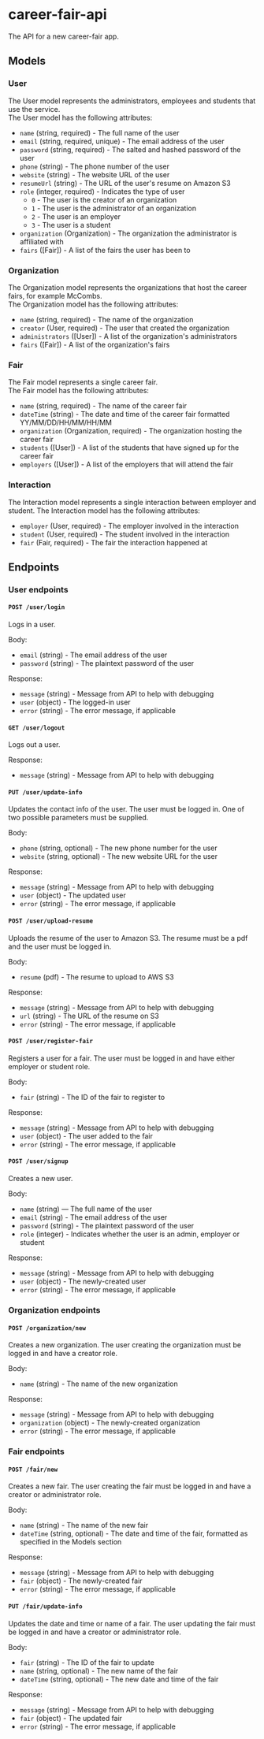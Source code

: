 # career-fair-api

The API for a new career-fair app.


## Models

### User

The User model represents the administrators, employees and students that use the service.  
The User model has the following attributes:  
* `name` (string, required) - The full name of the user  
* `email` (string, required, unique) - The email address of the user  
* `password` (string, required) - The salted and hashed password of the user  
* `phone` (string) - The phone number of the user  
* `website` (string) - The website URL of the user
* `resumeUrl` (string) - The URL of the user's resume on Amazon S3
* `role` (integer, required) - Indicates the type of user
    * `0` - The user is the creator of an organization
    * `1` - The user is the administrator of an organization
    * `2` - The user is an employer
    * `3` - The user is a student
* `organization` (Organization) - The organization the administrator is affiliated with
* `fairs` ([Fair]) - A list of the fairs the user has been to


### Organization

The Organization model represents the organizations that host the career fairs, for example McCombs.  
The Organization model has the following attributes:  
* `name` (string, required) - The name of the organization
* `creator` (User, required) - The user that created the organization
* `administrators` ([User]) - A list of the organization's administrators
* `fairs` ([Fair]) - A list of the organization's fairs


### Fair

The Fair model represents a single career fair.  
The Fair model has the following attributes:
* `name` (string, required) - The name of the career fair
* `dateTime` (string) - The date and time of the career fair formatted YY/MM/DD/HH/MM/HH/MM
* `organization` (Organization, required) - The organization hosting the career fair
* `students` ([User]) - A list of the students that have signed up for the career fair
* `employers` ([User]) - A list of the employers that will attend the fair


### Interaction

The Interaction model represents a single interaction between employer and student.
The Interaction model has the following attributes:
* `employer` (User, required) - The employer involved in the interaction
* `student` (User, required) - The student involved in the interaction
* `fair` (Fair, required) - The fair the interaction happened at



## Endpoints


### User endpoints

#### `POST /user/login`
Logs in a user.

Body:
* `email` (string) - The email address of the user
* `password` (string) - The plaintext password of the user

Response:
* `message` (string) - Message from API to help with debugging
* `user` (object) - The logged-in user
* `error` (string) - The error message, if applicable


#### `GET /user/logout`
Logs out a user.

Response:
* `message` (string) - Message from API to help with debugging


#### `PUT /user/update-info`
Updates the contact info of the user. The user must be logged in. One of two possible parameters must be supplied.

Body:
* `phone` (string, optional) - The new phone number for the user
* `website` (string, optional) - The new website URL for the user

Response:
* `message` (string) - Message from API to help with debugging
* `user` (object) - The updated user
* `error` (string) - The error message, if applicable


#### `POST /user/upload-resume`
Uploads the resume of the user to Amazon S3. The resume must be a pdf and the user must be logged in.

Body:
* `resume` (pdf) - The resume to upload to AWS S3

Response:
* `message` (string) - Message from API to help with debugging
* `url` (string) - The URL of the resume on S3
* `error` (string) - The error message, if applicable


#### `POST /user/register-fair`
Registers a user for a fair. The user must be logged in and have either employer or student role.

Body:
* `fair` (string) - The ID of the fair to register to

Response:
* `message` (string) - Message from API to help with debugging
* `user` (object) - The user added to the fair
* `error` (string) - The error message, if applicable


#### `POST /user/signup`
Creates a new user.  

Body:
* `name` (string) — The full name of the user
* `email` (string) - The email address of the user
* `password` (string) - The plaintext password of the user
* `role` (integer) - Indicates whether the user is an admin, employer or student

Response:
* `message` (string) - Message from API to help with debugging
* `user` (object) - The newly-created user
* `error` (string) - The error message, if applicable


### Organization endpoints

#### `POST /organization/new`
Creates a new organization. The user creating the organization must be logged in and have a creator role.

Body:
* `name` (string) - The name of the new organization

Response:
* `message` (string) - Message from API to help with debugging
* `organization` (object) - The newly-created organization
* `error` (string) - The error message, if applicable


### Fair endpoints

#### `POST /fair/new`
Creates a new fair. The user creating the fair must be logged in and have a creator or administrator role.

Body:  
* `name` (string) - The name of the new fair
* `dateTime` (string, optional) - The date and time of the fair, formatted as specified in the Models section

Response:
* `message` (string) - Message from API to help with debugging
* `fair` (object) - The newly-created fair
* `error` (string) - The error message, if applicable


#### `PUT /fair/update-info`
Updates the date and time or name of a fair. The user updating the fair must be logged in and have a creator or administrator role.

Body:
* `fair` (string) - The ID of the fair to update
* `name` (string, optional) - The new name of the fair
* `dateTime` (string, optional) - The new date and time of the fair

Response:
* `message` (string) - Message from API to help with debugging
* `fair` (object) - The updated fair
* `error` (string) - The error message, if applicable

